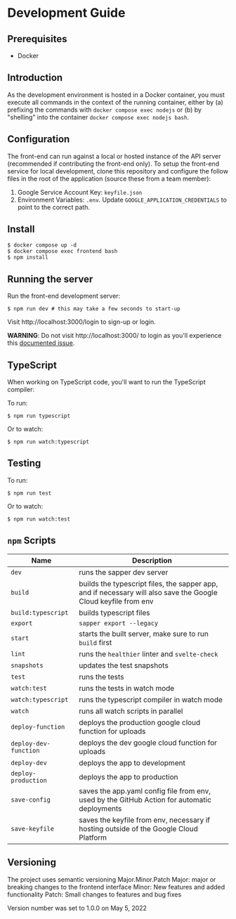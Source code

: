 # Development Guide

## Prerequisites

* Docker

## Introduction

As the development environment is hosted in a Docker container, you must execute all commands
in the context of the running container, either by (a) prefixing the commands with
`docker compose exec nodejs` or (b) by "shelling" into the container `docker compose exec nodejs bash`.

## Configuration

The front-end can run against a local or hosted instance of the API server (recommended if
contributing the front-end only). To setup the front-end service for local development, clone this
repository and configure the follow files in the root of the application (source these from a team
member):

1. Google Service Account Key: `keyfile.json`
2. Environment Variables: `.env`. Update `GOOGLE_APPLICATION_CREDENTIALS` to point to the correct path.

## Install

    $ docker compose up -d
    $ docker compose exec frontend bash
    $ npm install

## Running the server

Run the front-end development server:

    $ npm run dev # this may take a few seconds to start-up

Visit http://localhost:3000/login to sign-up or login.

**WARNING**: Do not visit http://localhost:3000/ to login as you'll experience
this [documented issue](https://github.com/RebusFoundation/ink-library/issues/202).

## TypeScript

When working on TypeScript code, you'll want to run the TypeScript compiler:

To run:

    $ npm run typescript

Or to watch:

    $ npm run watch:typescript

## Testing

To run:

    $ npm run test

Or to watch:

    $ npm run watch:test

## `npm` Scripts

|         Name          |                                                  Description                                                   |
| --------------------- | -------------------------------------------------------------------------------------------------------------- |
| `dev`                 | runs the sapper dev server                                                                                     |
| `build`               | builds the typescript files, the sapper app, and if necessary will also save the Google Cloud keyfile from env |
| `build:typescript`    | builds typescript files                                                                                        |
| `export`              | `sapper export --legacy`                                                                                       |
| `start`               | starts the built server, make sure to run `build` first                                                        |
| `lint`                | runs the `healthier` linter and `svelte-check`                                                                 |
| `snapshots`           | updates the test snapshots                                                                                     |
| `test`                | runs the tests                                                                                                 |
| `watch:test`          | runs the tests in watch mode                                                                                   |
| `watch:typescript`    | runs the typescript compiler in watch mode                                                                     |
| `watch`               | runs all watch scripts in parallel                                                                             |
| `deploy-function`     | deploys the production google cloud function for uploads                                                       |
| `deploy-dev-function` | deploys the dev google cloud function for uploads                                                              |
| `deploy-dev`          | deploys the app to development                                                                                 |
| `deploy-production`   | deploys the app to production                                                                                  |
| `save-config`         | saves the app.yaml config file from env, used by the GitHub Action for automatic deployments                   |
| `save-keyfile`        | saves the keyfile from env, necessary if hosting outside of the Google Cloud Platform                          |

## Versioning

The project uses semantic versioning
Major.Minor.Patch
Major: major or breaking changes to the frontend interface
Minor: New features and added functionality
Patch: Small changes to features and bug fixes

Version number was set to 1.0.0 on May 5, 2022
